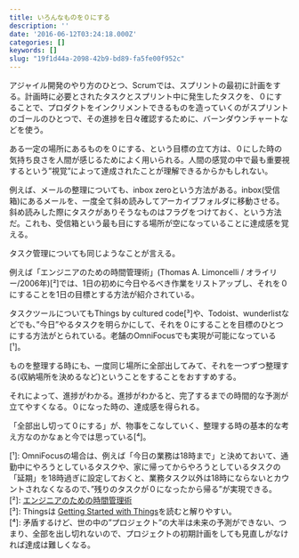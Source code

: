 ```yaml
---
title: いろんなものを０にする
description: ''
date: '2016-06-12T03:24:18.000Z'
categories: []
keywords: []
slug: "19f1d44a-2098-42b9-bd89-fa5fe00f952c"
---
```

アジャイル開発のやり方のひとつ、Scrumでは、スプリントの最初に計画をする。計画時に必要とされたタスクとスプリント中に発生したタスクを、０にすることで、プロダクトをインクリメントできるものを造っていくのがスプリントのゴールのひとつで、その進捗を日々確認するために、バーンダウンチャートなどを使う。

ある一定の場所にあるものを０にする、という目標の立て方は、０にした時の気持ち良さを人間が感じるためによく用いられる。人間の感覚の中で最も重要視するという”視覚”によって達成されたことが理解できるからかもしれない。

例えば、メールの整理についても、inbox zeroという方法がある。inbox(受信箱)にあるメールを、一度全て斜め読みしてアーカイブフォルダに移動させる。斜め読みした際にタスクがありそうなものはフラグをつけておく、という方法だ。これも、受信箱という最も目にする場所が空になっていることに達成感を覚える。

タスク管理についても同じようなことが言える。

例えば「エンジニアのための時間管理術」(Thomas A. Limoncelli / オライリー/2006年)\[²\]では、1日の初めに今日やるべき作業をリストアップし、それを０にすることを1日の目標とする方法が紹介されている。

タスクツールについてもThings by cultured code\[³\]や、Todoist、wunderlistなどでも、”今日”やるタスクを明らかにして、それを０にすることを目標のひとつにする方法がとられている。老舗のOmniFocusでも実現が可能になっている\[¹\]。

ものを整理する時にも、一度同じ場所に全部出してみて、それを一つずつ整理する(収納場所を決めるなど)ということをすることをおすすめする。

それによって、進捗がわかる。進捗がわかると、完了するまでの時間的な予測が立てやすくなる。０になった時の、達成感を得られる。

「全部出し切って０にする」が、物事をこなしていく、整理する時の基本的な考え方なのかなぁと今では思っている\[⁴\]。

\[¹\]: OmniFocusの場合は、例えば「今日の業務は18時まで」と決めておいて、通勤中にやろうとしているタスクや、家に帰ってからやろうとしているタスクの「延期」を18時過ぎに設定しておくと、業務タスク以外は18時にならないとカウントされなくなるので、”残りのタスクが０になったから帰る”が実現できる。  
\[²\]: [エンジニアのための時間管理術](http://www.amazon.co.jp/gp/product/4873113075/ref=as_li_ss_tl?ie=UTF8&camp=247&creative=7399&creativeASIN=4873113075&linkCode=as2&tag=qli-22)  
\[³\]: Thingsは [Getting Started with Things](https://culturedcode.com/things/guide/)を読むと解りやすい。  
\[⁴\]: 矛盾するけど、世の中の”プロジェクト”の大半は未来の予測ができない、つまり、全部を出し切れないので、プロジェクトの初期計画をしても見直しがなければ達成は難しくなる。